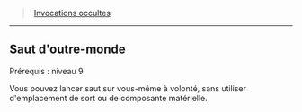 ﻿---
!GenericItem
Id: warlock_occultsummons_hd.md#saut-doutre-monde
ParentLink: warlock_occultsummons_hd.md#invocations-occultes
Name: Saut d'outre-monde
ParentName: Invocations occultes
NameLevel: 2
Attributes:
  Name: Saut d'outre-monde
  Markdown: >+
    ## <!--Name-->Saut d'outre-monde<!--/Name-->


    Prérequis : niveau 9


    Vous pouvez lancer saut sur vous-même à volonté, sans utiliser d'emplacement de sort ou de composante matérielle.

AttributesDictionary: >+
  Name: Saut d'outre-monde

  Markdown: >+

    ## <!--Name-->Saut d'outre-monde<!--/Name-->





    Prérequis : niveau 9





    Vous pouvez lancer saut sur vous-même à volonté, sans utiliser d'emplacement de sort ou de composante matérielle.



---
> [Invocations occultes](hd_warlock_occultsummons.md)

---

## Saut d'outre-monde

Prérequis : niveau 9

Vous pouvez lancer saut sur vous-même à volonté, sans utiliser d'emplacement de sort ou de composante matérielle.

